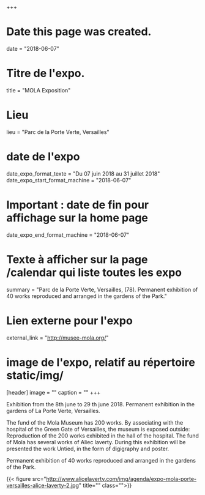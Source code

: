 +++
# Date this page was created.
date = "2018-06-07"
# Titre de l'expo.
title = "MOLA Exposition"
# Lieu
lieu = "Parc de la Porte Verte, Versailles"
# date de l'expo
date_expo_format_texte = "Du 07 juin 2018 au 31 juillet 2018"
date_expo_start_format_machine = "2018-06-07"
# Important : date de fin pour affichage sur la home page
date_expo_end_format_machine = "2018-06-07"
# Texte à afficher sur la page /calendar qui liste toutes les expo
summary = "Parc de la Porte Verte, Versailles, (78). Permanent exhibition of 40 works reproduced and arranged in the gardens of the Park."
# Lien externe pour l'expo
external_link = "http://musee-mola.org/"
# image de l'expo, relatif au répertoire static/img/
[header]
image = ""
caption = ""
+++

Exhibition from the 8th june to 29 th june 2018. Permanent exhibition in the gardens of La Porte Verte, Versailles.

The fund of the Mola Museum has 200 works. By associating with the hospital of the Green Gate of Versailles, the museum is exposed outside:
Reproduction of the 200 works exhibited in the hall of the hospital.
The fund of Mola has several works of Aliec laverty. During this exhibition will be presented the work Untied, in the form of digigraphy and poster.

Permanent exhibition of 40 works reproduced and arranged in the gardens of the Park.

{{< figure src="http://www.alicelaverty.com/img/agenda/expo-mola-porte-versailles-alice-laverty-2.jpg" title="" class="">}}

